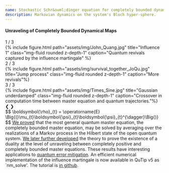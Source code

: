 ```yaml
---
name: Stochastic Schr&ouml;dinger equation for completely bounded dynamical maps
description: Markovian dynamics on the system's Bloch hyper-sphere.
---
```

<h4> 
<!-- Stochastic Schr&ouml;dinger Equation for -->
Unraveling of Completely Bounded Dynamical Maps
</h4>


<div class="row">
    <div class="col-sm-6 mt-3 mt-md-0">
	<div class="slideshow-container">
    	    <div class="mySlides_Influence fade">
    		<div class="numbertext">1 / 3</div>
        	{% include figure.html path="assets/img/John_Quang.jpg" title="Influence 1" class="img-fluid rounded z-depth-1" caption="Quantum revivals captured by the influence martingale" %}
    	    </div>
    	    <div class="mySlides_Influence fade">
    		<div class="numbertext">2 / 3</div>
        	{% include figure.html path="assets/img/survival_together_JoQu.jpg" title="Jump process" class="img-fluid rounded z-depth-1" caption="More revivals"%}
    	    </div>
    	    <div class="mySlides_Influence fade">
    		<div class="numbertext">3 / 3</div>
        	{% include figure.html path="assets/img/Times_Sine.jpg" title="Gaussian underdamped" class="img-fluid rounded z-depth-1" caption="Crossover in computation time between master equation and quantum trajectories."%}
    	    </div>
  	<!-- Next and previous buttons -->
  	    <a class="prev" onclick="plusSlides(-1,1)">&#10094;</a>
  	    <a class="next" onclick="plusSlides(1,1)">&#10095;</a>
	</div>
<!-- The dots/circles -->
<div style="text-align:center">
  <span class="dot" onclick="currentSlide(1)"></span>
  <span class="dot" onclick="currentSlide(2)"></span>
  <span class="dot" onclick="currentSlide(3)"></span>
</div>
    </div>
    <div class="col-sm-6 mt-3 mt-md-0">
           $$ \boldsymbol{\rho}_{t} = \operatorname{E} \Big{(}\mu_{t}\boldsymbol{\psi}_{t}\boldsymbol{\psi}_{t}^{\dagger}\Big{)} $$
<a href="https://www.nature.com/articles/s41467-022-31533-8">We proved</a> that the most general quantum master equation, the completely bounded master equation, may be solved by averaging over the realizations of a Markov process in the Hilbert state of the open quantum system. <a href="https://iopscience.iop.org/article/10.1088/1367-2630/acd4dc">We later further developed</a> the theory to prove the existence of a duality at the level of unraveling between completely positive and completely bounded master equations. These results have interesting applications to <a href="https://arxiv.org/abs/2305.19874">quantum error mitigation</a>. An efficient numerical implementation of the influence martingale is now available in QuTip v5 as `nm_solve'. The tutorial is <a href="https://github.com/qutip/qutip-tutorials/blob/main/tutorials-v5/time-evolution/013_nonmarkovian_monte_carlo.md">in github</a>.  
    </div>
</div>
<div class="caption">
</div>

